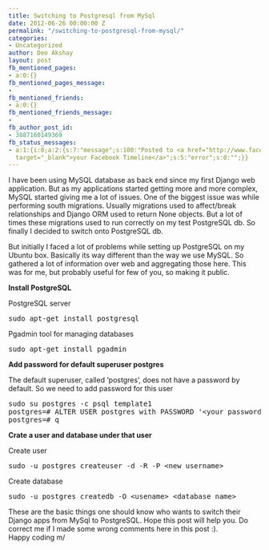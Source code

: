```yaml
---
title: Switching to Postgresql from MySql
date: 2012-06-26 00:00:00 Z
permalink: "/switching-to-postgresql-from-mysql/"
categories:
- Uncategorized
author: Deo Akshay
layout: post
fb_mentioned_pages:
- a:0:{}
fb_mentioned_pages_message:
- 
fb_mentioned_friends:
- a:0:{}
fb_mentioned_friends_message:
- 
fb_author_post_id:
- 3887160149369
fb_status_messages:
- a:1:{i:0;a:2:{s:7:"message";s:100:"Posted to <a href="http://www.facebook.com/3887160149369"
  target="_blank">your Facebook Timeline</a>";s:5:"error";s:0:"";}}
---
```


I have been using MySQL database as back end since my first Django web application. But as my applications started getting more and more complex, MySQL started giving me a lot of issues. One of the biggest issue was while performing south migrations. Usually migrations used to affect/break relationships and Django ORM used to return None objects. But a lot of times these migrations used to run correctly on my test PostgreSQL db. So finally I decided to switch onto PostgreSQL db.

But initially I faced a lot of problems while setting up PostgreSQL on my Ubuntu box. Basically its way different than the way we use MySQL. So gathered a lot of information over web and aggregating those here. This was for me, but probably useful for few of you, so making it public.

**Install PostgreSQL**

PostgreSQL server

<pre>sudo apt-get install postgresql</pre></p> 

Pgadmin tool for managing databases

<pre>sudo apt-get install pgadmin</pre></p> 

**Add password for default superuser postgres**

The default superuser, called ‘postgres’, does not have a password by default. So we need to add password for this user

<pre>sudo su postgres -c psql template1
postgres=# ALTER USER postgres with PASSWORD '&lt;your password>';
postgres=# q
</pre></p> 

**Crate a user and database under that user**

Create user

<pre>sudo -u postgres createuser -d -R -P &lt;new username>
</pre>

Create database

<pre>sudo -u postgres createdb -O &lt;usename> &lt;database name>
</pre></p> 

These are the basic things one should know who wants to switch their Django apps from MySql to PostgreSQL. Hope this post will help you. Do correct me if I made some wrong comments here in this post :).  
Happy coding m/